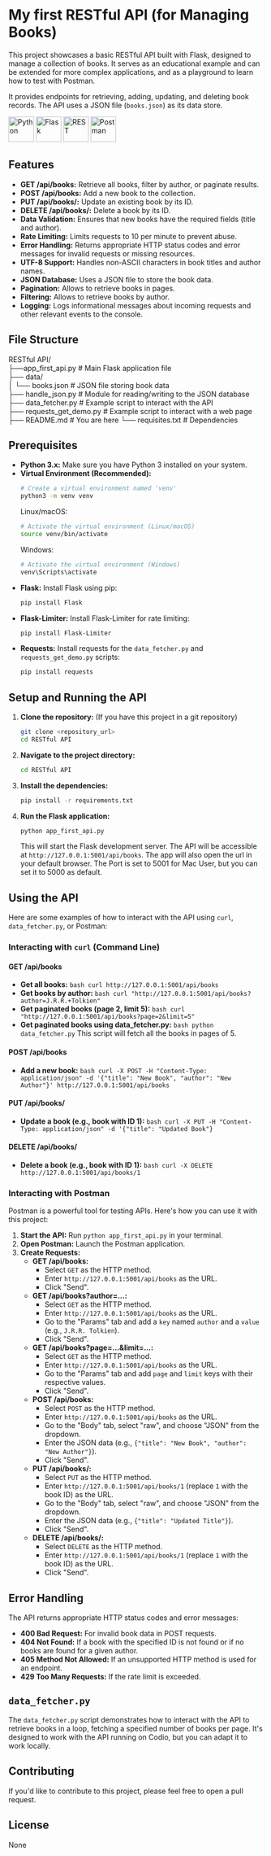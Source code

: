# My first RESTful API (for Managing Books)

This project showcases a basic RESTful API built with Flask, designed to manage a collection of books. It serves as an educational example and can be extended for more complex applications, and as a playground to learn how to test with Postman.  

It provides endpoints for retrieving, adding, updating, and deleting book records. The API uses a JSON file (`books.json`) as its data store.

<img width="50" src="https://raw.githubusercontent.com/marwin1991/profile-technology-icons/refs/heads/main/icons/python.png" alt="Python" title="Python"/>
<img width="50" src="https://raw.githubusercontent.com/marwin1991/profile-technology-icons/refs/heads/main/icons/flask.png" alt="Flask" title="Flask"/>
<img width="50" src="https://raw.githubusercontent.com/marwin1991/profile-technology-icons/refs/heads/main/icons/rest.png" alt="REST" title="REST"/>
<img width="50" src="https://raw.githubusercontent.com/marwin1991/profile-technology-icons/refs/heads/main/icons/postman.png" alt="Postman" title="Postman"/>


## Features

* **GET /api/books:** Retrieve all books, filter by author, or paginate results.
* **POST /api/books:** Add a new book to the collection.
* **PUT /api/books/<id>:** Update an existing book by its ID.
* **DELETE /api/books/<id>:** Delete a book by its ID.
* **Data Validation:** Ensures that new books have the required fields (title and author).
* **Rate Limiting:** Limits requests to 10 per minute to prevent abuse.
* **Error Handling:** Returns appropriate HTTP status codes and error messages for invalid requests or missing resources.
* **UTF-8 Support:** Handles non-ASCII characters in book titles and author names.
* **JSON Database:** Uses a JSON file to store the book data.
* **Pagination:** Allows to retrieve books in pages.
* **Filtering:** Allows to retrieve books by author.
* **Logging:** Logs informational messages about incoming requests and other relevant events to the console.

## File Structure

RESTful API/  
├──app_first_api.py # Main Flask application file  
├── data/  
│ └── books.json # JSON file storing book data  
├── handle_json.py # Module for reading/writing to the JSON database  
├── data_fetcher.py # Example script to interact with the API  
├── requests_get_demo.py # Example script to interact with a web page  
├── README.md # You are here
└── requisites.txt # Dependencies

## Prerequisites

*   **Python 3.x:** Make sure you have Python 3 installed on your system.
*   **Virtual Environment (Recommended):**  
    ```bash
    # Create a virtual environment named 'venv'
    python3 -m venv venv
    ```
    Linux/macOS:
    ```bash
    # Activate the virtual environment (Linux/macOS)
    source venv/bin/activate
    ```
    Windows:
    ```bash
    # Activate the virtual environment (Windows)
    venv\Scripts\activate
    ```
*   **Flask:** Install Flask using pip:  
    ```bash
    pip install Flask
*   **Flask-Limiter:** Install Flask-Limiter for rate limiting:  
    ```bash
    pip install Flask-Limiter  
*   **Requests:** Install requests for the `data_fetcher.py` and `requests_get_demo.py` scripts:  
    ```bash
    pip install requests

## Setup and Running the API

1.  **Clone the repository:** (If you have this project in a git repository)
    ```bash
    git clone <repository_url>
    cd RESTful API
    ```
2.  **Navigate to the project directory:**
    ```bash
    cd RESTful API
    ```
3.  **Install the dependencies:**
    ```bash
    pip install -r requirements.txt
    ```
4.  **Run the Flask application:**
    ```bash
    python app_first_api.py
    ```
    This will start the Flask development server. The API will be accessible at `http://127.0.0.1:5001/api/books`. The app will also open the url in your default browser.
    The Port is set to 5001 for Mac User, but you can set it to 5000 as default.

## Using the API

Here are some examples of how to interact with the API using `curl`, `data_fetcher.py`, or Postman:

### Interacting with `curl` (Command Line)

#### GET /api/books

*   **Get all books:**
    ```bash curl http://127.0.0.1:5001/api/books```
*   **Get books by author:**
    ```bash curl "http://127.0.0.1:5001/api/books?author=J.R.R.+Tolkien"```
*   **Get paginated books (page 2, limit 5):**
    ```bash curl "http://127.0.0.1:5001/api/books?page=2&limit=5"```
*   **Get paginated books using data_fetcher.py:**
    ```bash python data_fetcher.py```
    This script will fetch all the books in pages of 5.

#### POST /api/books

*   **Add a new book:**
    ```bash curl -X POST -H "Content-Type: application/json" -d '{"title": "New Book", "author": "New Author"}' http://127.0.0.1:5001/api/books```

#### PUT /api/books/<id>

*   **Update a book (e.g., book with ID 1):**
    ```bash curl -X PUT -H "Content-Type: application/json" -d '{"title": "Updated Book"}```

#### DELETE /api/books/<id>

*   **Delete a book (e.g., book with ID 1):**
    ```bash curl -X DELETE http://127.0.0.1:5001/api/books/1```


### Interacting with Postman

Postman is a powerful tool for testing APIs. Here's how you can use it with this project:

1.  **Start the API:** Run `python app_first_api.py` in your terminal.
2.  **Open Postman:** Launch the Postman application.
3.  **Create Requests:**
    *   **GET /api/books:**
        *   Select `GET` as the HTTP method.
        *   Enter `http://127.0.0.1:5001/api/books` as the URL.
        *   Click "Send".
    *   **GET /api/books?author=...:**
        *   Select `GET` as the HTTP method.
        *   Enter `http://127.0.0.1:5001/api/books` as the URL.
        *   Go to the "Params" tab and add a `key` named `author` and a `value` (e.g., `J.R.R. Tolkien`).
        *   Click "Send".
    *   **GET /api/books?page=...&limit=...:**
        *   Select `GET` as the HTTP method.
        *   Enter `http://127.0.0.1:5001/api/books` as the URL.
        *   Go to the "Params" tab and add `page` and `limit` keys with their respective values.
        *   Click "Send".
    *   **POST /api/books:**
        *   Select `POST` as the HTTP method.
        *   Enter `http://127.0.0.1:5001/api/books` as the URL.
        *   Go to the "Body" tab, select "raw", and choose "JSON" from the dropdown.
        *   Enter the JSON data (e.g., `{"title": "New Book", "author": "New Author"}`).
        *   Click "Send".
    *   **PUT /api/books/<id>:**
        *   Select `PUT` as the HTTP method.
        *   Enter `http://127.0.0.1:5001/api/books/1` (replace `1` with the book ID) as the URL.
        *   Go to the "Body" tab, select "raw", and choose "JSON" from the dropdown.
        *   Enter the JSON data (e.g., `{"title": "Updated Title"}`).
        *   Click "Send".
    *   **DELETE /api/books/<id>:**
        *   Select `DELETE` as the HTTP method.
        *   Enter `http://127.0.0.1:5001/api/books/1` (replace `1` with the book ID) as the URL.
        *   Click "Send".

## Error Handling

The API returns appropriate HTTP status codes and error messages:

*   **400 Bad Request:** For invalid book data in POST requests.
*   **404 Not Found:** If a book with the specified ID is not found or if no books are found for a given author.
*   **405 Method Not Allowed:** If an unsupported HTTP method is used for an endpoint.
*   **429 Too Many Requests:** If the rate limit is exceeded.

## `data_fetcher.py`

The `data_fetcher.py` script demonstrates how to interact with the API to retrieve books in a loop, fetching a specified number of books per page. It's designed to work with the API running on Codio, but you can adapt it to work locally.

## Contributing

If you'd like to contribute to this project, please feel free to open a pull request.

## License

None